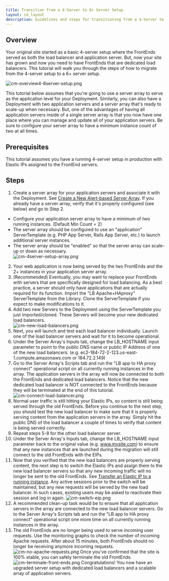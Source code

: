 ```yaml
---
title: Transition from a 4-Server to 6+ Server Setup
layout: cm_layout
description: Guidelines and steps for transitioning from a 4-Server to 6+ Server setup in the RightScale Cloud Management Platform.
---
```

## Overview

Your original site started as a basic 4-server setup where the FrontEnds served as both the load balancer and application server. But, now your site has grown and now you need to have FrontEnds that are dedicated load balancers. This tutorial will walk you through the steps of how to migrate from the 4-server setup to a 6+ server setup.

![cm-overview4-6server-setup.png](/img/cm-overview4-6server-setup.png)

This tutorial below assumes that you're going to use a server array to serve as the application level for your Deployment. Similarly, you can also have a Deployment with two application servers and a server array that's ready to scale-up when necessary. But, one of the advantages of having all application servers inside of a single server array is that you now have one place where you can manage and update all of your application servers. Be sure to configure your server array to have a minimum instance count of two at all times.

## Prerequisites

This tutorial assumes you have a running 4-server setup in production with Elastic IPs assigned to the FrontEnd servers.

## Steps

1. Create a server array for your application servers and associate it with the Deployment. See [Create a New Alert-based Server Array](/cm/dashboard/manage/arrays/arrays_actions.html#create-a-new-alert-based-server-array). If you already have a server array, verify that it's properly configured (see below) and go to Step 2.
  - Configure your application server array to have a minimum of two running instances. (Default Min Count = 2)
  - The server array should be configured to use an "application" ServerTemplate (e.g. PHP App Server, Rails App Server, etc.) to launch additional server instances.
  - The server array should be "enabled" so that the server array can scale-up or down as necessary.  
 ![cm-4server-setup-array.png](/img/cm-4server-setup-array.png)
2. Your web application is now being served by the two FrontEnds and the 2+ instances in your application server array.
3. (Recommended) Eventually, you may want to replace your FrontEnds with servers that are specifically designed for load balancing. As a best practice, a server should only have applications that are actually required for its function. Import the "LB Apache+HAproxy" ServerTemplate from the Library. Clone the ServerTemplate if you expect to make modifications to it.
4. Add two new Servers to the Deployment using the ServerTemplate you just imported/cloned. These Servers will become your new dedicated load balancers.  
 ![cm-new-load-balancers.png](/img/cm-new-load-balancers.png)
5. Next, you will launch and test each load balancer individually. Launch one of the load balancer servers and wait for it to become operational.
6. Under the Server Array's Inputs tab, change the LB_HOSTNAME input parameter to point to the public DNS name or public IP Address of one of the new load balancers. (e.g. ec2-184-72-2-123.us-east-1.compute.amazonaws.com or 184.72.2.149)
7. Go to the Server Array's Scripts tab and run the "LB app to HA proxy connect" operational script on all currently running instances in the array. The application servers in the array will now be connected to both the FrontEnds and dedicated load balancers. Notice that the new dedicated load balancer is NOT connected to the FrontEnds because they will be terminated at the end of this tutorial.  
 ![cm-connect-load-balancer.png](/img/cm-connect-load-balancer.png)
8. Normal user traffic is still hitting your Elastic IPs, so content is still being served through the old FrontEnds. Before you continue to the next step, you should test the new load balancer to make sure that it is properly serving content from the application servers in the array. Simply hit the public DNS of the load balancer a couple of times to verify that content is being served correctly.
9. Repeat steps 5-8 for the other load balancer server.
10. Under the Server Array's Inputs tab, change the LB_HOSTNAME input parameter back to the original value (e.g. www.mysite.com) to ensure that any new instances that are launched during the migration will still connect to the old FrontEnds with the EIPs.
11. Now that you verified that the new load balancers are properly serving content, the next step is to switch the Elastic IPs and assign them to the new load balancer servers so that any new incoming traffic will no longer be sent to the old FrontEnds. See [Transfer an Elastic IP to a running instance](/cm/dashboard/clouds/aws/actions/ec2_elastic_ips_actions.html#transfer-an-elastic-ip-to-a-running-instance). Any active sessions prior to the switch will be maintained, but any new requests will be served by the new load balancer.  In such cases, existing users may be asked to reactivate their session and log in again.
![cm-switch-eip.png](/img/cm-switch-eip.png)
12. A recommended clean-up task would be to ensure that all application servers in the array are connected to the new load balancer servers. Go to the Server Array's Scripts tab and run the "LB app to HA proxy connect" operational script one more time on all currently running instances in the array.
13. The old FrontEnds are no longer being used to serve incoming user requests. Use the monitoring graphs to check the number of incoming Apache requests. After about 15 minutes, both FrontEnds should no longer be receiving anymore incoming requests.  
 ![cm-no-apache-requests.png](/img/cm-no-apache-requests.png)
 Once you've confirmed that the site is 100% stable, you can safely terminate the old FrontEnds.  
 ![cm-terminate-front-ends.png](/img/cm-terminate-front-ends.png)
 Congratulations! You now have an upgraded server setup with dedicated load balancers and a scalable array of application servers.

